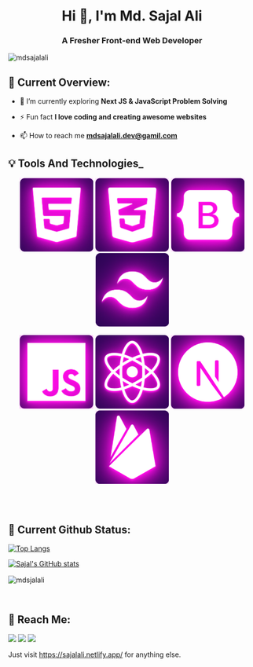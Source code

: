 <h1 align="center">Hi 👋, I'm Md. Sajal Ali</h1>
<h3 align="center">A Fresher Front-end Web Developer</h3>

<p align="left"> <img src="https://komarev.com/ghpvc/?username=mdsajalali&label=Profile%20views&color=0e75b6&style=flat" alt="mdsajalali" /> </p>

<!-- <p align="left"> <a href="https://github.com/ryo-ma/github-profile-trophy"><img src="https://github-profile-trophy.vercel.app/?username=tahirahmad01" alt="tahirahmad01" /></a> </p> -->

## 🙂 **Current Overview**:

- 🌱 I’m currently exploring **Next JS & JavaScript Problem Solving**

<!-- - 👨‍💻 All of my projects are available at [www.abc.com](www.abc.com) -->

- ⚡ Fun fact **I love coding and creating awesome websites**

- 📫 How to reach me **mdsajalali.dev@gamil.com**

## :bulb: Tools And Technologies\_

<p align="center">
<img height="150" src="images/technologies/HTML5.png"/>
<img height="150" src="images/technologies/CSS3.png"/>
<img height="150" src="images/technologies/BOOTSTRAP.png"/>
<img height="150" src="images/technologies/TAILWIND.png"/>
</p>
<p align="center">
<img height="150" src="images/technologies/JS.png"/>
<img height="150" src="images/technologies/REACT.png"/>
<img height="150" src="images/technologies/NEXTJS.png"/>
<img height="150" src="images/technologies/FIREBASE.png"/>
</p>

</p>

<br/>
<br/>

## 🚀 **Current Github Status**:

[![Top Langs](https://github-readme-stats.vercel.app/api/top-langs/?username=mdsjalali&layout=compact)](https://github.com/mdsajalali/github-readme-stats)

[![Sajal's GitHub stats](https://github-readme-stats.vercel.app/api?username=mdsajalali&count_private=true&show_icons=true)](https://github.com/mdsjalali/github-readme-stats)

<p><img align="center" src="https://github-readme-streak-stats.herokuapp.com/?user=mdsajalali&" alt="mdsjalali" /></p>

<br/>

## 📱 **Reach Me**:

<p align="left">

<a href="https://www.facebook.com/imsajall/"><img src="https://img.icons8.com/fluency/48/000000/facebook.png"/></a>
<a href="https://www.linkedin.com/in/mdsajalali/"><img src="https://img.icons8.com/fluent/48/000000/linkedin.png"/></a>
<a href="mailto:mdsajalali.dev@gmail.com"><img src="https://img.icons8.com/fluency/48/000000/gmail-new.png"/></a>

</p>

Just visit <https://sajalali.netlify.app/> for anything else.
